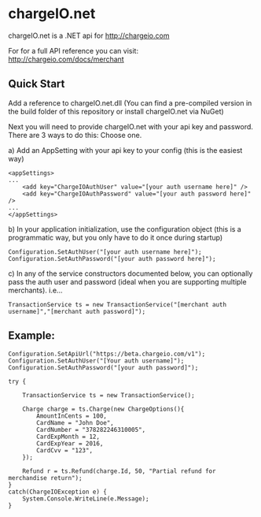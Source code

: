 chargeIO.net
============

chargeIO.net is a .NET api for http://chargeio.com

For for a full API reference you can visit: http://chargeio.com/docs/merchant

Quick Start
-----------

Add a reference to chargeIO.net.dll (You can find a pre-compiled version in the build folder of this repository or install chargeIO.net via NuGet)

Next you will need to provide chargeIO.net with your api key and password. There are 3 ways to do this: Choose one.

a) Add an AppSetting with your api key to your config (this is the easiest way)

	<appSettings>
	...
		<add key="ChargeIOAuthUser" value="[your auth username here]" />
		<add key="ChargeIOAuthPassword" value="[your auth password here]" />
	...
	</appSettings>

b) In your application initialization, use the configuration object (this is a programmatic way, but you only have to do it once during startup)

	Configuration.SetAuthUser("[your auth username here]");
	Configuration.SetAuthPassword("[your auth password here]");

c) In any of the service constructors documented below, you can optionally pass the auth user and password (ideal when you are supporting multiple merchants). i.e...

	TransactionService ts = new TransactionService("[merchant auth username]","[merchant auth password]");

Example:
--------

	Configuration.SetApiUrl("https://beta.chargeio.com/v1");
	Configuration.SetAuthUser("[Your auth username]");
	Configuration.SetAuthPassword("[your auth password]");
	
	try {
		
		TransactionService ts = new TransactionService();

		Charge charge = ts.Charge(new ChargeOptions(){
			AmountInCents = 100,
			CardName = "John Doe",
			CardNumber = "378282246310005",
			CardExpMonth = 12,
			CardExpYear = 2016,
			CardCvv = "123",
		});

		Refund r = ts.Refund(charge.Id, 50, "Partial refund for merchandise return");
	}
	catch(ChargeIOException e) {
		System.Console.WriteLine(e.Message);
    }
